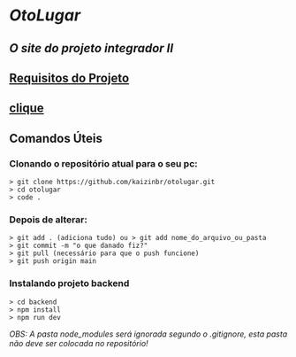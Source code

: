 # *OtoLugar*
## *O site do projeto integrador II*

## [Requisitos do Projeto](https://www.notion.so/oto-lugar/invite/f247f6234bdf8c003025e70267bbccb7b5c4370a)

## [clique](frontend/index.html)


## Comandos Úteis
### Clonando o repositório atual para o seu pc:
```
> git clone https://github.com/kaizinbr/otolugar.git
> cd otolugar
> code .
```

### Depois de alterar:
```
> git add . (adiciona tudo) ou > git add nome_do_arquivo_ou_pasta
> git commit -m "o que danado fiz?"
> git pull (necessário para que o push funcione)
> git push origin main
```

### Instalando projeto backend
```
> cd backend
> npm install
> npm run dev
```

_OBS: A pasta node_modules será ignorada segundo o .gitignore, esta pasta não deve ser colocada no repositório!_